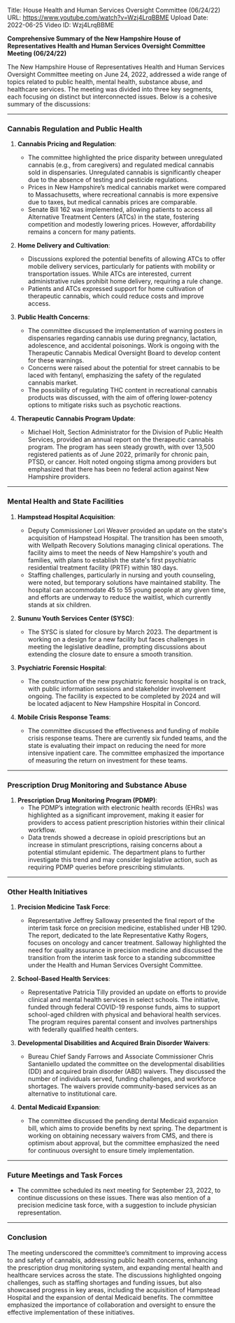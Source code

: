Title: House Health and Human Services Oversight Committee (06/24/22)
URL: https://www.youtube.com/watch?v=Wzj4LrqBBME
Upload Date: 2022-06-25
Video ID: Wzj4LrqBBME

**Comprehensive Summary of the New Hampshire House of Representatives Health and Human Services Oversight Committee Meeting (06/24/22)**

The New Hampshire House of Representatives Health and Human Services Oversight Committee meeting on June 24, 2022, addressed a wide range of topics related to public health, mental health, substance abuse, and healthcare services. The meeting was divided into three key segments, each focusing on distinct but interconnected issues. Below is a cohesive summary of the discussions:

---

### **Cannabis Regulation and Public Health**
1. **Cannabis Pricing and Regulation**:
   - The committee highlighted the price disparity between unregulated cannabis (e.g., from caregivers) and regulated medical cannabis sold in dispensaries. Unregulated cannabis is significantly cheaper due to the absence of testing and pesticide regulations.
   - Prices in New Hampshire’s medical cannabis market were compared to Massachusetts, where recreational cannabis is more expensive due to taxes, but medical cannabis prices are comparable.
   - Senate Bill 162 was implemented, allowing patients to access all Alternative Treatment Centers (ATCs) in the state, fostering competition and modestly lowering prices. However, affordability remains a concern for many patients.

2. **Home Delivery and Cultivation**:
   - Discussions explored the potential benefits of allowing ATCs to offer mobile delivery services, particularly for patients with mobility or transportation issues. While ATCs are interested, current administrative rules prohibit home delivery, requiring a rule change.
   - Patients and ATCs expressed support for home cultivation of therapeutic cannabis, which could reduce costs and improve access.

3. **Public Health Concerns**:
   - The committee discussed the implementation of warning posters in dispensaries regarding cannabis use during pregnancy, lactation, adolescence, and accidental poisonings. Work is ongoing with the Therapeutic Cannabis Medical Oversight Board to develop content for these warnings.
   - Concerns were raised about the potential for street cannabis to be laced with fentanyl, emphasizing the safety of the regulated cannabis market.
   - The possibility of regulating THC content in recreational cannabis products was discussed, with the aim of offering lower-potency options to mitigate risks such as psychotic reactions.

4. **Therapeutic Cannabis Program Update**:
   - Michael Holt, Section Administrator for the Division of Public Health Services, provided an annual report on the therapeutic cannabis program. The program has seen steady growth, with over 13,500 registered patients as of June 2022, primarily for chronic pain, PTSD, or cancer. Holt noted ongoing stigma among providers but emphasized that there has been no federal action against New Hampshire providers.

---

### **Mental Health and State Facilities**
1. **Hampstead Hospital Acquisition**:
   - Deputy Commissioner Lori Weaver provided an update on the state's acquisition of Hampstead Hospital. The transition has been smooth, with Wellpath Recovery Solutions managing clinical operations. The facility aims to meet the needs of New Hampshire's youth and families, with plans to establish the state's first psychiatric residential treatment facility (PRTF) within 180 days.
   - Staffing challenges, particularly in nursing and youth counseling, were noted, but temporary solutions have maintained stability. The hospital can accommodate 45 to 55 young people at any given time, and efforts are underway to reduce the waitlist, which currently stands at six children.

2. **Sununu Youth Services Center (SYSC)**:
   - The SYSC is slated for closure by March 2023. The department is working on a design for a new facility but faces challenges in meeting the legislative deadline, prompting discussions about extending the closure date to ensure a smooth transition.

3. **Psychiatric Forensic Hospital**:
   - The construction of the new psychiatric forensic hospital is on track, with public information sessions and stakeholder involvement ongoing. The facility is expected to be completed by 2024 and will be located adjacent to New Hampshire Hospital in Concord.

4. **Mobile Crisis Response Teams**:
   - The committee discussed the effectiveness and funding of mobile crisis response teams. There are currently six funded teams, and the state is evaluating their impact on reducing the need for more intensive inpatient care. The committee emphasized the importance of measuring the return on investment for these teams.

---

### **Prescription Drug Monitoring and Substance Abuse**
1. **Prescription Drug Monitoring Program (PDMP)**:
   - The PDMP’s integration with electronic health records (EHRs) was highlighted as a significant improvement, making it easier for providers to access patient prescription histories within their clinical workflow.
   - Data trends showed a decrease in opioid prescriptions but an increase in stimulant prescriptions, raising concerns about a potential stimulant epidemic. The department plans to further investigate this trend and may consider legislative action, such as requiring PDMP queries before prescribing stimulants.

---

### **Other Health Initiatives**
1. **Precision Medicine Task Force**:
   - Representative Jeffrey Salloway presented the final report of the interim task force on precision medicine, established under HB 1290. The report, dedicated to the late Representative Kathy Rogers, focuses on oncology and cancer treatment. Salloway highlighted the need for quality assurance in precision medicine and discussed the transition from the interim task force to a standing subcommittee under the Health and Human Services Oversight Committee.

2. **School-Based Health Services**:
   - Representative Patricia Tilly provided an update on efforts to provide clinical and mental health services in select schools. The initiative, funded through federal COVID-19 response funds, aims to support school-aged children with physical and behavioral health services. The program requires parental consent and involves partnerships with federally qualified health centers.

3. **Developmental Disabilities and Acquired Brain Disorder Waivers**:
   - Bureau Chief Sandy Farrows and Associate Commissioner Chris Santaniello updated the committee on the developmental disabilities (DD) and acquired brain disorder (ABD) waivers. They discussed the number of individuals served, funding challenges, and workforce shortages. The waivers provide community-based services as an alternative to institutional care.

4. **Dental Medicaid Expansion**:
   - The committee discussed the pending dental Medicaid expansion bill, which aims to provide benefits by next spring. The department is working on obtaining necessary waivers from CMS, and there is optimism about approval, but the committee emphasized the need for continuous oversight to ensure timely implementation.

---

### **Future Meetings and Task Forces**
- The committee scheduled its next meeting for September 23, 2022, to continue discussions on these issues. There was also mention of a precision medicine task force, with a suggestion to include physician representation.

---

### **Conclusion**
The meeting underscored the committee’s commitment to improving access to and safety of cannabis, addressing public health concerns, enhancing the prescription drug monitoring system, and expanding mental health and healthcare services across the state. The discussions highlighted ongoing challenges, such as staffing shortages and funding issues, but also showcased progress in key areas, including the acquisition of Hampstead Hospital and the expansion of dental Medicaid benefits. The committee emphasized the importance of collaboration and oversight to ensure the effective implementation of these initiatives.